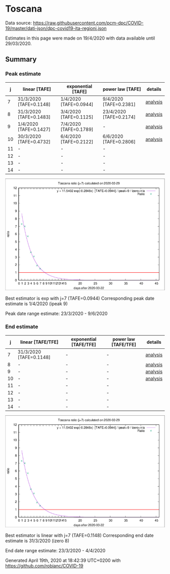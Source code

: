 # Toscana


Data source: https://raw.githubusercontent.com/pcm-dpc/COVID-19/master/dati-json/dpc-covid19-ita-regioni.json

Estimates in this page were made on 19/4/2020 with data available until 29/03/2020.


## Summary 

### Peak estimate 
|j|linear [TAFE]|exponential [TAFE]|power law [TAFE]|details|
|---|----|-----------|---------|-------|
|7|31/3/2020 [TAFE=0.1148]|1/4/2020 [TAFE=0.0944]|9/4/2020 [TAFE=0.2381]|[analysis](COVID-19_toscana_j7_2020-03-29.md)|
|8|31/3/2020 [TAFE=0.1483]|3/4/2020 [TAFE=0.1125]|23/4/2020 [TAFE=0.2174]|[analysis](COVID-19_toscana_j8_2020-03-29.md)|
|9|1/4/2020 [TAFE=0.1427]|7/4/2020 [TAFE=0.1789]|-|[analysis](COVID-19_toscana_j9_2020-03-29.md)|
|10|30/3/2020 [TAFE=0.4732]|6/4/2020 [TAFE=0.2122]|6/6/2020 [TAFE=0.2806]|[analysis](COVID-19_toscana_j10_2020-03-29.md)|
|11|-|-|-||
|12|-|-|-||
|13|-|-|-||
|14|-|-|-||

![best peak estimate](COVID-19_toscana_j7_2020-03-29.png)

Best estimator is exp with j=7 (TAFE=0.0944)
Corresponding peak date estimate is 1/4/2020 (ipeak 9)


Peak date range estimate: 23/3/2020 - 9/6/2020

### End estimate 
|j|linear [TAFE/TFE]|exponential [TAFE/TFE]|power law [TAFE/TFE]|details|
|---|----|-----------|---------|-------|
|7|31/3/2020 [TAFE=0.1148]|-|-|[analysis](COVID-19_toscana_j7_2020-03-29.md)|
|8|-|-|-|[analysis](COVID-19_toscana_j8_2020-03-29.md)|
|9|-|-|-|[analysis](COVID-19_toscana_j9_2020-03-29.md)|
|10|-|-|-|[analysis](COVID-19_toscana_j10_2020-03-29.md)|
|11|-|-|-||
|12|-|-|-||
|13|-|-|-||
|14|-|-|-||

![best zero estimate](COVID-19_toscana_j7_2020-03-29.png)

Best estimator is linear with j=7 (TAFE=0.1148)
Corresponding end date estimate is 31/3/2020 (izero 8)


End date range estimate: 23/3/2020 - 4/4/2020

Generated April 19th, 2020 at 18:42:39 UTC+0200 with https://github.com/robianc/COVID-19
